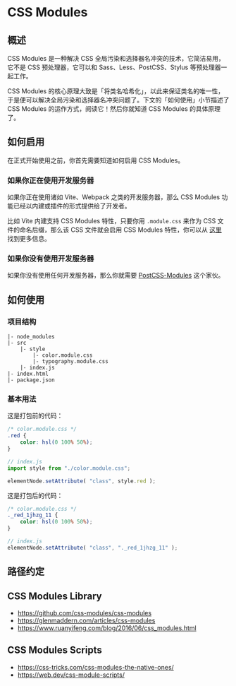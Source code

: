 # CSS Modules

## 概述

CSS Modules 是一种解决 CSS 全局污染和选择器名冲突的技术，它简洁易用，它不是 CSS 预处理器，它可以和 Sass、Less、PostCSS、Stylus 等预处理器一起工作。

CSS Modules 的核心原理大致是「将类名哈希化」，以此来保证类名的唯一性，于是便可以解决全局污染和选择器名冲突问题了。下文的「如何使用」小节描述了 CSS Modules 的运作方式，阅读它！然后你就知道 CSS Modules 的具体原理了。

## 如何启用

在正式开始使用之前，你首先需要知道如何启用 CSS Modules。

### 如果你正在使用开发服务器

如果你正在使用诸如 Vite、Webpack 之类的开发服务器，那么 CSS Modules 功能已经以内建或插件的形式提供给了开发者。

比如 Vite 内建支持 CSS Modules 特性，只要你用 `.module.css` 来作为 CSS 文件的命名后缀，那么该 CSS 文件就会启用 CSS Modules 特性，你可以从 [这里](https://vitejs.dev/guide/features.html#css-modules) 找到更多信息。

### 如果你没有使用开发服务器

如果你没有使用任何开发服务器，那么你就需要 [PostCSS-Modules](https://github.com/madyankin/postcss-modules) 这个家伙。

## 如何使用

### 项目结构

```
|- node_modules
|- src
    |- style
        |- color.module.css
        |- typography.module.css
    |- index.js
|- index.html
|- package.json
```

### 基本用法

这是打包前的代码：

```css
/* color.module.css */
.red {
    color: hsl(0 100% 50%);
}
```

```js
// index.js
import style from "./color.module.css";

elementNode.setAttribute( "class", style.red );
```

这是打包后的代码：

```css
/* color.module.css */
._red_1jhzg_11 {
    color: hsl(0 100% 50%);
}
```

```js
// index.js
elementNode.setAttribute( "class", "._red_1jhzg_11" );
```



## 路径约定

## CSS Modules Library

- https://github.com/css-modules/css-modules
- https://glenmaddern.com/articles/css-modules
- https://www.ruanyifeng.com/blog/2016/06/css_modules.html

## CSS Modules Scripts

- https://css-tricks.com/css-modules-the-native-ones/
- https://web.dev/css-module-scripts/